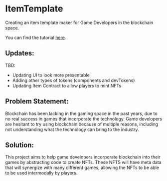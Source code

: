 # ItemTemplate
Creating an item template maker for Game Developers in the blockchain space. 

You can find the tutorial [here](QuickStart.md).  

## Updates:  
TBD:  
- Updating UI to look more presentable
- Adding other types of tokens (components and devTokens)  
- Updating Item Contract to allow players to mint NFTs  

## Problem Statement:  

Blockchain has been lacking in the gaming space in the past years, due to no real success in games that incorporate the technology. Game developers are hesitant to try using blockchain because of multiple reasons, including not understanding what the technology can bring to the industry.

## Solution:  

This project aims to help game developers incorporate blockchain into their games by abstracting code to create NFTs. These NFTS will have meta data that will synergize with many different games, allowing the NFTs to be able to be used intermodally by players. 
